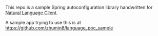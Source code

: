 This repo is a sample Spring autoconfiguration library handwritten for [Natural Language Client](https://github.com/googleapis/java-language).

A sample app trying to use this is at  https://github.com/zhumin8/language_poc_sample
